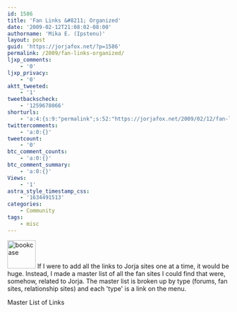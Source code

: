 ```yaml
---
id: 1586
title: 'Fan Links &#8211; Organized'
date: '2009-02-12T21:08:02-08:00'
authorname: 'Mika E. (Ipstenu)'
layout: post
guid: 'https://jorjafox.net/?p=1586'
permalink: /2009/fan-links-organized/
ljxp_comments:
    - '0'
ljxp_privacy:
    - '0'
aktt_tweeted:
    - '1'
tweetbackscheck:
    - '1259678066'
shorturls:
    - 'a:4:{s:9:"permalink";s:52:"https://jorjafox.net/2009/02/12/fan-links-organized/";s:7:"tinyurl";s:25:"http://tinyurl.com/atz8hq";s:4:"isgd";s:18:"http://is.gd/5348Z";s:5:"bitly";s:20:"http://bit.ly/87XxAA";}'
twittercomments:
    - 'a:0:{}'
tweetcount:
    - '0'
btc_comment_counts:
    - 'a:0:{}'
btc_comment_summary:
    - 'a:0:{}'
Views:
    - '1'
astra_style_timestamp_css:
    - '1634491513'
categories:
    - Community
tags:
    - misc
---
```


<img src="//static.jorjafox.net/wordpress/2009/01/bookcase.png" alt="bookcase" title="bookcase" width="64" height="64" class="alignleft size-full wp-image-1295" /> If I were to add all the links to Jorja sites one at a time, it would be huge. Instead, I made a master list of all the fan sites I could find that were, somehow, related to Jorja.  The master list is broken up by type (forums, fan sites, relationship sites) and each 'type' is a link on the menu.

Master List of Links
